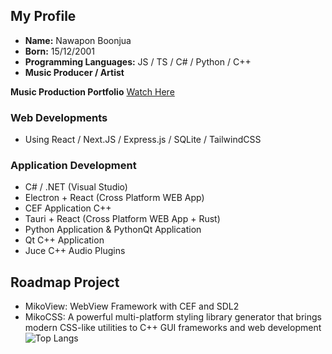 ## My Profile

- **Name:** Nawapon Boonjua
- **Born:** 15/12/2001
- **Programming Languages:** JS / TS / C# / Python / C++
- **Music Producer / Artist**

**Music Production Portfolio** [Watch Here](https://github.com/arizkami/Portfolio)

### Web Developments
- Using React / Next.JS / Express.js / SQLite / TailwindCSS

### Application Development
- C# / .NET (Visual Studio)
- Electron + React (Cross Platform WEB App)
- CEF Application C++
- Tauri + React (Cross Platform WEB App + Rust)
- Python Application & PythonQt Application
- Qt C++ Application
- Juce C++ Audio Plugins

## Roadmap Project
- MikoView: WebView Framework with CEF and SDL2
- MikoCSS: A powerful multi-platform styling library generator that brings modern CSS-like utilities to C++ GUI frameworks and web development
![Top Langs](https://github-readme-stats.vercel.app/api/top-langs/?username=arizkami&layout=compact)
<!---
Rinechxn/Rinechxn is a ✨ special ✨ repository because its `README.md` (this file) appears on your GitHub profile.
You can click the Preview link to take a look at your changes.
--->
